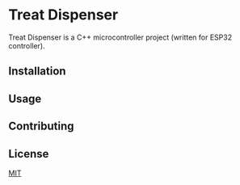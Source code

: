 #  Treat Dispenser

Treat Dispenser is a C++ microcontroller project (written for ESP32 controller).

## Installation



## Usage


## Contributing


## License
[MIT](https://choosealicense.com/licenses/mit/)
